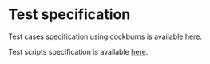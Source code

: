 # Test specification

Test cases specification using cockburns is available [here](./Cockburns-specification.md).

Test scripts specification is available [here](./Test-scripts-specifications.md).
